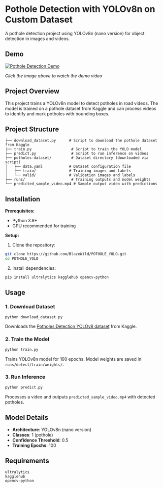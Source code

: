 # Pothole Detection with YOLOv8n on Custom Dataset

A pothole detection project using YOLOv8n (nano version) for object detection in images and videos.

## Demo

[![Pothole Detection Demo](https://img.youtube.com/vi/Nw79lFp2yAM/0.jpg)](https://youtu.be/Nw79lFp2yAM)

*Click the image above to watch the demo video*

## Project Overview

This project trains a YOLOv8n model to detect potholes in road videos. The model is trained on a pothole dataset from Kaggle and can process videos to identify and mark potholes with bounding boxes.

## Project Structure

```
├── download_dataset.py      # Script to download the pothole dataset from Kaggle
├── train.py                  # Script to train the YOLO model
├── predict.py                # Script to run inference on videos
├── potholes-dataset/         # Dataset directory (downloaded via script)
│   ├── data.yaml            # Dataset configuration file
│   ├── train/               # Training images and labels
│   └── valid/               # Validation images and labels
├── runs/                     # Training outputs and model weights
└── predicted_sample_video.mp4 # Sample output video with predictions
```

## Installation

**Prerequisites:**
- Python 3.8+
- GPU recommended for training

**Setup:**

1. Clone the repository:
```bash
git clone https://github.com/BlazeWild/POTHOLE_YOLO.git
cd POTHOLE_YOLO
```

2. Install dependencies:
```bash
pip install ultralytics kagglehub opencv-python
```

## Usage

### 1. Download Dataset

```bash
python download_dataset.py
```

Downloads the [Potholes Detection YOLOv8 dataset](https://www.kaggle.com/datasets/anggadwisunarto/potholes-detection-yolov8) from Kaggle.

### 2. Train the Model

```bash
python train.py
```

Trains YOLOv8n model for 100 epochs. Model weights are saved in `runs/detect/train/weights/`.

### 3. Run Inference

```bash
python predict.py
```

Processes a video and outputs `predicted_sample_video.mp4` with detected potholes.

## Model Details

- **Architecture**: YOLOv8n (nano version)
- **Classes**: 1 (pothole)
- **Confidence Threshold**: 0.5
- **Training Epochs**: 100

## Requirements

```
ultralytics
kagglehub
opencv-python
```
